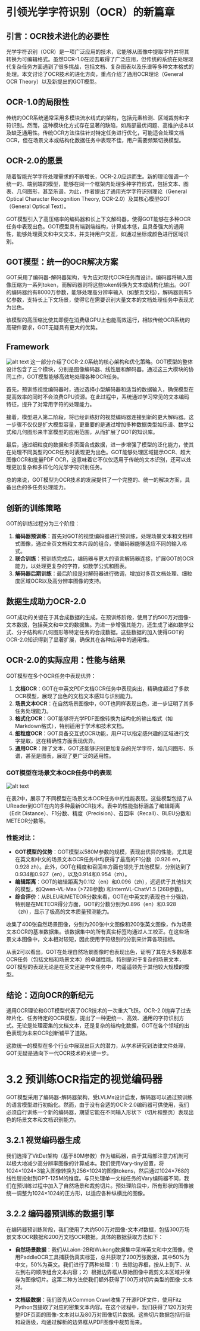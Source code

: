 # 引领光学字符识别（OCR）的新篇章

## 引言：OCR技术进化的必要性
光学字符识别（OCR）是一项广泛应用的技术，它能够从图像中提取字符并将其转换为可编辑格式。虽然OCR-1.0在过去取得了广泛应用，但传统的系统在处理现代复杂任务方面遇到了很多挑战，包括文档、复杂图表以及乐谱等多种文本格式的处理。本文讨论了OCR技术的进化方向，重点介绍了通用OCR理论（General OCR Theory）以及新提出的GOT模型。

## OCR-1.0的局限性
传统的OCR系统通常采用多模块流水线式的架构，包括元素检测、区域裁剪和字符识别。然而，这种模块化方式存在显著的缺陷，如局部最优问题、高维护成本以及缺乏通用性。传统OCR方法往往针对特定任务进行优化，可能适合处理文档OCR，但在场景文本或结构化数据任务中表现不佳，用户需要频繁切换模型。

## OCR-2.0的愿景
随着智能光学字符处理需求的不断增长，OCR-2.0应运而生。新的理论强调一个统一的、端到端的模型，能够在同一个框架内处理多种字符形式，包括文本、图表、几何图形，甚至乐谱。为此，作者提出了通用光学字符识别理论（General Optical Character Recognition Theory, OCR-2.0）及其核心模型GOT（General Optical Text）。

GOT模型引入了高压缩率的编码器和长上下文解码器，使得GOT能够在多种OCR任务中表现出色。GOT模型具有端到端结构，计算成本低，且具备强大的通用性，能够处理英文和中文文本，并支持用户交互，如通过坐标或颜色进行区域识别。

## GOT模型：统一的OCR解决方案
GOT采用了编码器-解码器架构，专为应对现代OCR任务而设计。编码器将输入图像压缩为一系列token，而解码器则将这些token转换为文本或结构化输出。GOT的编码器约有8000万参数，能够处理高分辨率输入（如整页文档），解码器则有5亿参数，支持长上下文场景，使得它在需要识别大量文本的文档处理任务中表现尤为出色。

该模型的高压缩比使其即便在消费级GPU上也能高效运行，相较传统OCR系统的高硬件要求，GOT无疑具有更大的优势。


## Framework
![alt text](image-4.png)
这一部分介绍了OCR-2.0系统的核心架构和优化策略。GOT模型的整体设计包含了三个模块，分别是图像编码器、线性层和解码器。通过这三大模块的协同工作，GOT模型能够高效地处理各种OCR任务。

首先，预训练视觉编码器时，通过选择小型解码器和适当的数据输入，确保模型在提高效率的同时不会浪费GPU资源。在此过程中，系统通过学习常见的文本编码特征，提升了对常用字符的处理能力。

接着，模型进入第二阶段，将已经训练好的视觉编码器连接到新的更大解码器。这一步骤不仅仅是扩大模型容量，更重要的是通过增加多种数据类型如乐谱、数学公式和几何图形来丰富模型的应用范围，从而扩展了GOT的知识库。

最后，通过细粒度的数据和多页面合成数据，进一步增强了模型的泛化能力，使其在处理不同类型的OCR任务时表现更为出色。GOT能够处理区域提示OCR、超大图像OCR和批量PDF OCR，这意味着它不仅仅适用于传统的文本识别，还可以处理更加复杂和多样化的光学字符识别任务。

总的来说，GOT模型为OCR技术的发展提供了一个完整的、统一的解决方案，具备出色的多任务处理能力。


## 创新的训练策略

GOT的训练过程分为三个阶段：
1. **编码器预训练**：首先对GOT的视觉编码器进行预训练，处理场景文本和文档样式图像，通过全页文档和文本片段的组合，使编码器能够适应不同的输入格式。
2. **联合训练**：预训练完成后，编码器与更大的语言解码器连接，扩展GOT的OCR能力，以处理更复杂的字符，如数学公式和图表。
3. **解码器后期训练**：最后阶段是对解码器进行微调，增加对多页文档处理、细粒度区域OCR以及高分辨率图像的支持。




## 数据生成助力OCR-2.0
GOT成功的关键在于其合成数据的生成。在预训练阶段，使用了约500万对图像-文本数据，包括英文和中文的数据集。为进一步增强其能力，还生成了诸如数学公式、分子结构和几何图形等特定任务的合成数据。这些数据的加入使得GOT的OCR-2.0知识得到了显著扩展，确保其在各种应用中的通用性。

## OCR-2.0的实际应用：性能与结果
GOT模型在多个OCR任务中表现优异：

1. **文档OCR**：GOT在中英文PDF文档OCR任务中表现突出，精确度超过了多款OCR模型，展现了出色的文档文本感知与识别能力。
2. **场景文本OCR**：在自然场景图像中，GOT也同样表现出色，进一步证明了其多任务处理能力。
3. **格式化OCR**：GOT能够将光学PDF图像转换为结构化的输出格式（如Markdown格式），特别适用于学术和技术文档。
4. **细粒度OCR**：GOT具备交互式OCR功能，用户可以指定感兴趣的区域进行文字提取，这在精确性方面表现优异。
5. **通用OCR**：除了文本，GOT还能够识别更加复杂的光学字符，如几何图形、乐谱，甚至是图表，展现了更广泛的适用性。

### GOT模型在场景文本OCR任务中的表现

![alt text](image-5.png)

在表2中，展示了不同模型在场景文本OCR任务中的性能表现。这些模型包括了从UReader到GOT在内的多种最新OCR技术。表中的性能指标涵盖了编辑距离（Edit Distance）、F1分数、精度（Precision）、召回率（Recall）、BLEU分数和METEOR分数等。

### 性能对比：
- **GOT模型的优势**：GOT模型以580M参数的规模，表现出优异的性能，尤其是在英文和中文的场景文本OCR任务中均获得了最高的F1分数（0.926 en，0.928 zh）。此外，GOT在精度和召回率方面也领先于其他模型，分别达到了0.934和0.927（en），以及0.914和0.954（zh）。
- **编辑距离**：GOT的编辑距离为0.112（en）和0.096（zh），远远优于其他较大的模型，如Qwen-VL-Max (>72B参数) 和InternVL-ChatV1.5 (26B参数)。
- **综合评价**：从BLEU和METEOR分数来看，GOT在中英文的表现也十分强劲，特别是在METEOR得分方面，GOT的分数分别为0.896（en）和0.928（zh），显示了极高的文本质量预测能力。


收集了400张自然场景图像，分别为200张中文图像和200张英文图像，作为场景文本OCR的基准数据集。该数据集中的所有真实标签均通过人工校正。在这些场景文本图像中，文本相对较短，因此使用字符级别的分割来计算各项指标。

从表2可以看出，GOT在处理自然场景图像时也表现出色，证明了其在大多数基本OCR任务（包括文档和场景文本）的卓越性能。特别是对于复杂的场景文本，GOT模型的表现无论是在英文还是中文任务中，均遥遥领先于其他较大规模的模型。

## 结论：迈向OCR的新纪元
通用OCR理论和GOT模型代表了OCR技术的一次重大飞跃。OCR-2.0抛弃了过去碎片化、任务特定的OCR模型，提出了一种更统一、高效、通用的字符识别方式。无论是处理密集的文档文本，还是复杂的结构化数据，GOT在各个领域的出色表现为未来OCR创新铺平了道路。

这款统一的模型在多个行业中展现出巨大的潜力，从学术研究到法律文件处理，GOT无疑是通向下一代OCR技术的关键一步。











# 3.2 预训练OCR指定的视觉编码器

GOT模型采用了编码器-解码器架构，受LVLMs设计启发，解码器可以通过预训练的语言模型进行初始化。然而，由于没有合适的OCR-2.0编码器可供使用，我们必须自行训练一个新的编码器，期望它能在不同输入形状下（切片和整页）表现出色的场景文本和文档识别能力。

## 3.2.1 视觉编码器生成

我们选择了VitDet架构（基于80M参数）作为编码器，由于其局部注意力机制可以极大地减少高分辨率图像的计算成本。我们使用Vary-tiny设置，将1024×1024×3输入图像转换为256×1024的图像tokens，然后通过1024×768的线性层投射到OPT-125M的维度。与只处理单一文档任务的Vary编码器不同，我们在预训练过程中加入了自然场景和裁剪切片。预处理阶段中，所有形状的图像被统一调整为1024×1024的正方形，以适应各种纵横比的图像。

## 3.2.2 编码器预训练的数据引擎

在编码器预训练阶段，我们使用了大约500万对图像-文本对数据，包括300万场景文本OCR数据和200万文档OCR数据。具体的数据获取方法如下：

- **自然场景数据**：我们从Laion-2B和Wukong数据集中采样英文和中文图像，使用PaddleOCR工具捕获伪真实标签，总共获取了200万张数据，其中50%为中文，50%为英文。我们进行了两种处理：1）去除边界框，按从上到下、从左到右的顺序组合文本内容；2）根据边界框从原始图像中裁剪文本区域并保存为图像切片。这第二种方法使我们额外获得了100万对切片类型的图像-文本对。

- **文档级数据**：我们首先从Common Crawl收集了开源PDF文件，使用Fitz Python包提取了对应的密集文本内容。在这个过程中，我们获得了120万对完整PDF页面的图像-文本对以及80万对图像切片数据。这些切片数据包括行级和段落级，均通过解析的边界框从PDF图像中裁剪而来。
